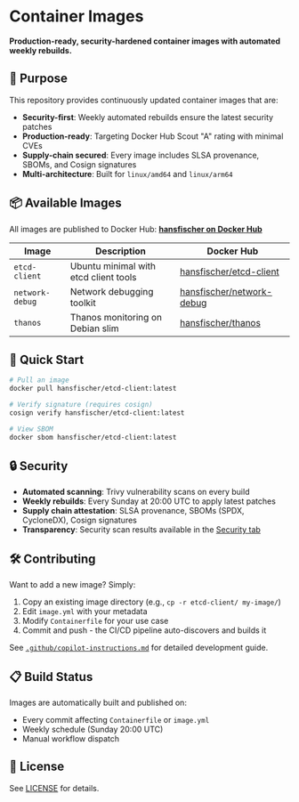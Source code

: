 # Container Images

**Production-ready, security-hardened container images with automated weekly rebuilds.**

## 🎯 Purpose

This repository provides continuously updated container images that are:
- **Security-first**: Weekly automated rebuilds ensure the latest security patches
- **Production-ready**: Targeting Docker Hub Scout "A" rating with minimal CVEs
- **Supply-chain secured**: Every image includes SLSA provenance, SBOMs, and Cosign signatures
- **Multi-architecture**: Built for `linux/amd64` and `linux/arm64`

## 📦 Available Images

All images are published to Docker Hub: **[hansfischer on Docker Hub](https://hub.docker.com/u/hansfischer)**

| Image | Description | Docker Hub |
|-------|-------------|------------|
| `etcd-client` | Ubuntu minimal with etcd client tools | [hansfischer/etcd-client](https://hub.docker.com/r/hansfischer/etcd-client) |
| `network-debug` | Network debugging toolkit | [hansfischer/network-debug](https://hub.docker.com/r/hansfischer/network-debug) |
| `thanos` | Thanos monitoring on Debian slim | [hansfischer/thanos](https://hub.docker.com/r/hansfischer/thanos) |

## 🚀 Quick Start

```bash
# Pull an image
docker pull hansfischer/etcd-client:latest

# Verify signature (requires cosign)
cosign verify hansfischer/etcd-client:latest

# View SBOM
docker sbom hansfischer/etcd-client:latest
```

## 🔒 Security

- **Automated scanning**: Trivy vulnerability scans on every build
- **Weekly rebuilds**: Every Sunday at 20:00 UTC to apply latest patches
- **Supply chain attestation**: SLSA provenance, SBOMs (SPDX, CycloneDX), Cosign signatures
- **Transparency**: Security scan results available in the [Security tab](../../security/code-scanning)

## 🛠️ Contributing

Want to add a new image? Simply:
1. Copy an existing image directory (e.g., `cp -r etcd-client/ my-image/`)
2. Edit `image.yml` with your metadata
3. Modify `Containerfile` for your use case
4. Commit and push - the CI/CD pipeline auto-discovers and builds it

See [`.github/copilot-instructions.md`](.github/copilot-instructions.md) for detailed development guide.

## 📋 Build Status

Images are automatically built and published on:
- Every commit affecting `Containerfile` or `image.yml`
- Weekly schedule (Sunday 20:00 UTC)
- Manual workflow dispatch

## 📄 License

See [LICENSE](LICENSE) for details.

